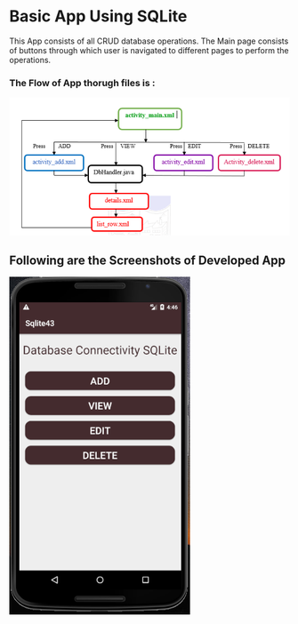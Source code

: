 # Basic App Using SQLite 
This App consists of all CRUD database operations.
The Main page consists of buttons through which user is navigated to different pages to perform the operations.
### The Flow of App thorugh files is : ###
![](image/Flow.PNG)

## Following are the Screenshots of Developed App ##
![](image/1.PNG)
 
